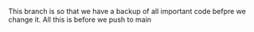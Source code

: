 This branch is so that we have a backup of all important code befpre we change it.
All this is before we push to main
